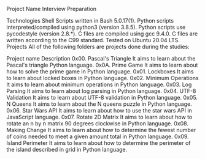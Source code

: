 Project Name
Interview Preparation

Technologies
Shell Scripts written in Bash 5.0.17(1).
Python scripts interpreted/compiled using python3 (version 3.8.5).
Python scripts use pycodestyle (version 2.8.*).
C files are compiled using gcc 9.4.0.
C files are written according to the C99 standard.
Tested on Ubuntu 20.04 LTS.
Projects
All of the following folders are projects done during the studies:

Project name	Description
0x00. Pascal's Triangle	It aims to learn about the Pascal's triangle Python language.
0x0A. Prime Game	It aims to learn about how to solve the prime game in Python language.
0x01. Lockboxes	It aims to learn about locked boxes in Python language.
0x02. Minimum Operations	It aims to learn about minimum operations in Python language.
0x03. Log Parsing	It aims to learn about log parsing in Python language.
0x04. UTF-8 Validation	It aims to learn about UTF-8 validation in Python language.
0x05. N Queens	It aims to learn about the N queens puzzle in Python language.
0x06. Star Wars API	It aims to learn about how to use the star wars API in JavaScript language.
0x07. Rotate 2D Matrix	It aims to learn about how to rotate an n by n matrix 90 degrees clockwise in Python language.
0x08. Making Change	It aims to learn about how to determine the fewest number of coins needed to meet a given amount total in Python language.
0x09. Island Perimeter	It aims to learn about how to determine the perimeter of the island described in grid in Python language.